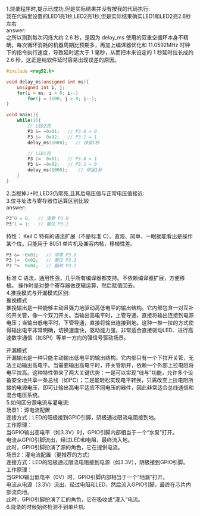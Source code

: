 1.烧录程序时,提示已成功,但是实际结果并没有按我的代码执行:  
我在代码里设置的LED1亮1秒,LED2亮1秒,但是实际结果确实LED1和LED2亮2.6秒左右  
answer:  
之所以测到每次闪烁大约 2.6 秒，是因为 delay_ms 使用的双重空循环本身不精确，每次循环消耗的机器周期比预期多，再加上编译器优化和 11.0592MHz 时钟下的指令执行速度，导致延时远大于 1 毫秒，从而把本来设定的 1 秒延时拉长成约 2.6 秒，这正是纯软件延时容易出现误差的原因。
```c
#include <reg52.h>

void delay_ms(unsigned int ms){
    unsigned int i, j;
    for(i = ms; i > 0; i--)
        for(j = 1100; j > 0; j--);
}

void main(){
    while(1){
        // LED2亮
        P3 &= ~0x01;   // P3.0 = 0 
        P3 |=  0x02;   // P3.1 = 1 
        delay_ms(1000);   // 停留1秒

        // LED1亮
        P3 |=  0x01;   // P3.0 = 1 
        P3 &= ~0x02;   // P3.1 = 0 
        delay_ms(1000);    // 停留1秒
    }
}
```
2.当拔掉J+时,LED3仍常亮,且其后电压值与正常电压值接近:  
3.位寻址法与寄存器位运算区别比较  
answer:  
```c  //位寻址
P3^0 = 0;   // 清零 P3.0
P3^1 = 1;   // 置位 P3.1
```
特性：
Keil C 特有的语法扩展（不是标准 C）。直观、简单，一眼就能看出是操作某个位。只能用于 8051 单片机及兼容内核，移植性差。
```c  //寄存器
P3 &= ~0x01;   // 清零 P3.0
P3 |=  0x02;   // 置位 P3.1
P3 ^=  0x04;   // 翻转 P3.2
```
标准 C 语法，通用性强，几乎所有编译器都支持。不依赖编译器扩展，方便移植。
操作时是对整个寄存器做逻辑运算，然后赋值回去。  
4.推挽模式与开漏模式区别:  
推挽模式  
推挽输出是一种能够主动且强力地驱动高低电平的输出结构。它内部包含一对互补的开关管，像一个双刀开关。当输出高电平时，上管导通，直接将输出连接到电源电压；当输出低电平时，下管导通，直接将输出连接到地。这种一推一拉的方式使得输出电平非常明确，切换速度快，驱动能力强，非常适合直接驱动LED、进行高速数字通信（如SPI）等单一方向的强信号驱动场景。

开漏模式  
开漏输出是一种只能主动输出低电平的输出结构。它内部只有一个下拉开关管，无法主动输出高电平。当需要输出高电平时，开关管断开，依赖一个外部上拉电阻将电平拉高。这种特性带来了两大关键优势：一是可以实现“线与”功能，允许多个设备安全地共享一条总线（如I²C）；二是能轻松实现电平转换，只需改变上拉电阻所接的电源电压，即可让输出高电平适应不同电压的器件，因此非常适合总线通信和混合电压系统。  
5.如何区分源电流与灌电流:  
场景1：源电流配置  
连接方式：LED的阳极接到GPIO引脚，阴极通过限流电阻接到地。  
工作原理：  
当GPIO输出高电平（如3.3V）时，GPIO引脚内部相当于一个“水泵”打开。  
电流从GPIO引脚流出，经过LED和电阻，最终流入地。  
此时，GPIO引脚扮演了源的角色，它在提供电流。  
场景2：灌电流配置（更推荐的方式）  
连接方式：LED的阳极通过限流电阻接到电源（如3.3V），阴极接到GPIO引脚。  
工作原理：  
当GPIO输出低电平（0V）时，GPIO引脚内部相当于一个“地漏”打开。  
电流从电源（3.3V）流出，经过电阻和LED，然后流入GPIO引脚，最终在芯片内部流向地。  
此时，GPIO引脚扮演了汇的角色，它在吸收或“灌入”电流。     
6.烧录的时候始终检测不到单片机:

